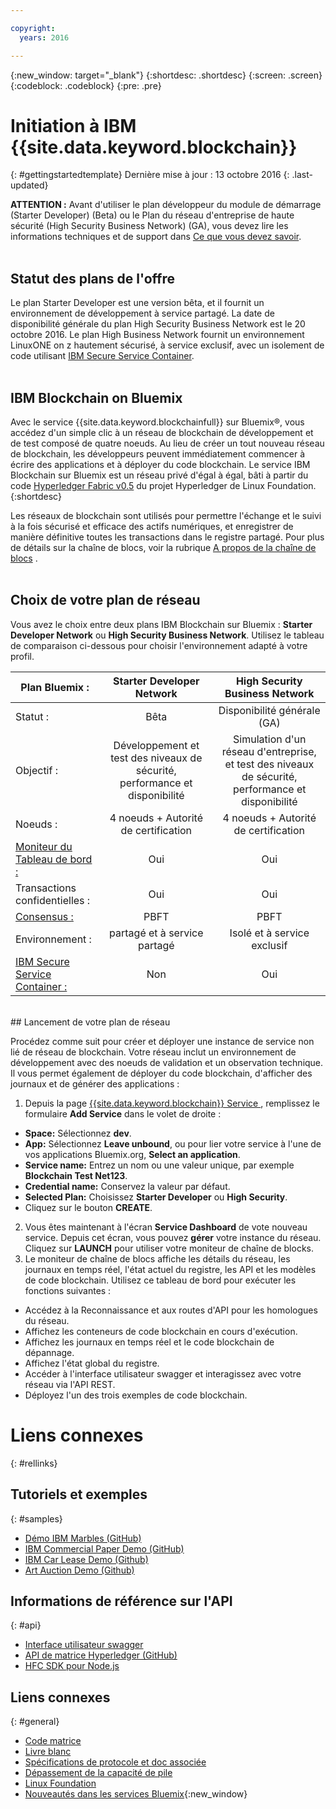```yaml
---

copyright:
  years: 2016

---
```


{:new_window: target="_blank"}
{:shortdesc: .shortdesc}
{:screen: .screen}
{:codeblock: .codeblock}
{:pre: .pre}

# Initiation à IBM {{site.data.keyword.blockchain}}
{: #gettingstartedtemplate}
Dernière mise à jour : 13 octobre 2016
{: .last-updated}

**ATTENTION :** Avant d'utiliser le plan développeur du module de démarrage (Starter Developer) (Beta) ou le Plan du réseau d'entreprise de haute sécurité (High Security Business Network) (GA), vous devez lire les informations techniques et de support dans [Ce que vous devez savoir](needtoknow.html).
<br><br>

## Statut des plans de l'offre

Le plan Starter Developer est une version bêta, et il fournit un environnement de développement à service partagé. La date de disponibilité générale du plan High Security Business Network est le 20 octobre 2016. Le plan High Business Network fournit un environnement LinuxONE on z hautement sécurisé, à service exclusif, avec un isolement de code utilisant [IBM Secure Service Container](etn_ssc.html).
<br><br>

## IBM Blockchain on Bluemix

Avec le service {{site.data.keyword.blockchainfull}} sur Bluemix&reg;, vous accédez d'un simple clic à un réseau de blockchain de développement et de test composé de quatre noeuds. Au lieu de créer un tout nouveau réseau de blockchain, les développeurs peuvent immédiatement commencer à écrire des applications et à déployer du code blockchain. Le service IBM Blockchain sur Bluemix est un réseau privé d'égal à égal, bâti à partir du code [Hyperledger Fabric v0.5](https://github.com/hyperledger-archives/fabric/tree/v0.5-developer-preview) du projet Hyperledger de Linux Foundation.
{:shortdesc}

Les réseaux de blockchain sont utilisés pour permettre l'échange et le suivi à la fois sécurisé et efficace des actifs numériques, et enregistrer de manière définitive toutes les transactions dans le registre partagé. Pour plus de détails sur la chaîne de blocs, voir la rubrique [A propos de la chaîne de blocs](ibmblockchain_overview.html) .
<br><br>

## Choix de votre plan de réseau

Vous avez le choix entre deux plans IBM Blockchain sur Bluemix : **Starter Developer Network** ou **High Security Business Network**. Utilisez le tableau de comparaison ci-dessous pour choisir l'environnement adapté à votre profil.

<!-- Commenting our for move to GA status jh 10/07/16
![](images/red_alert.png)  **The High Security Business Network** plan is a limited Beta offering; to select this plan, you must first request preapproval at [IBM Blockchain on IBM Bluemix](http://www-stage.watson.ibm.com/files/blockchain/bluemix.html). -->

| Plan Bluemix :      | Starter Developer Network       | High Security Business Network
| ------------------------- |:--------------------------:|:-----:|
| Statut :    | Bêta      | Disponibilité générale (GA) |
| Objectif :  |  Développement et test des niveaux de sécurité, performance et disponibilité |  Simulation d'un réseau d'entreprise, et test des niveaux de sécurité, performance et disponibilité |
| Noeuds :    | 4 noeuds + Autorité de certification     | 4 noeuds + Autorité de certification |
| [Moniteur du Tableau de bord :](ibmblockchainmonitor.html) | Oui | Oui |
| Transactions confidentielles : | Oui | Oui |
| [Consensus :](etn_pbft.html) | PBFT | PBFT |
| Environnement :     | partagé et à service partagé | Isolé et à service exclusif |
| [IBM Secure Service Container :](etn_ssc.html) | Non | Oui |

<br>
## Lancement de votre plan de réseau

Procédez comme suit pour créer et déployer une instance de
service non lié de réseau de blockchain.  Votre réseau inclut un environnement de développement avec des noeuds de validation et un observation technique. Il vous permet également de déployer du code blockchain, d'afficher des journaux et de générer des applications :

1. Depuis la page [{{site.data.keyword.blockchain}} Service ](https://console.ng.bluemix.net/catalog/services/blockchain/), remplissez le formulaire **Add Service** dans le volet de droite :
  - **Space:** Sélectionnez **dev**.
  - **App:** Sélectionnez **Leave unbound**, ou pour lier votre service à l'une de vos applications Bluemix.org, **Select an application**.
  - **Service name:** Entrez un nom ou une valeur unique, par exemple **Blockchain Test Net123**.
  - **Credential name:** Conservez la valeur par défaut.
  - **Selected Plan:** Choisissez **Starter Developer** ou **High Security**.
  - Cliquez sur le bouton **CREATE**.
2.  Vous êtes maintenant à l'écran **Service Dashboard** de vote nouveau service. Depuis cet écran, vous pouvez **gérer** votre instance du réseau. Cliquez sur **LAUNCH** pour utiliser votre moniteur de chaîne de blocks.
3.  Le moniteur de chaîne de blocs affiche les détails du réseau, les journaux en temps réel, l'état actuel du registre, les API et les modèles de code blockchain. Utilisez ce tableau de bord pour exécuter les fonctions suivantes :
  - Accédez à la Reconnaissance et aux routes d'API pour les homologues du réseau.
  - Affichez les conteneurs de code blockchain en cours d'exécution.
  - Affichez les journaux en temps réel et le code blockchain de dépannage.
  - Affichez l'état global du registre.
  - Accéder à l'interface utilisateur swagger et interagissez avec votre réseau via l'API REST.
  - Déployez l'un des trois exemples de code blockchain.


# Liens connexes
{: #rellinks}
## Tutoriels et exemples
{: #samples}
* [Démo IBM Marbles (GitHub)](https://github.com/IBM-Blockchain/marbles)
* [IBM Commercial Paper Demo (GitHub)](https://github.com/IBM-Blockchain/cp-web#readme)
* [IBM Car Lease Demo (Github)](https://github.com/IBM-Blockchain/car-lease-demo/blob/master/README.md)
* [Art Auction Demo (Github)](https://github.com/ITPeople-Blockchain/auction)

## Informations de référence sur l'API
{: #api}
* [Interface utilisateur swagger](https://obc-service-broker-staging.stage1.mybluemix.net/swagger)
* [API de matrice Hyperledger (GitHub)](https://github.com/hyperledger/fabric/tree/master/docs/API)
* [HFC SDK pour Node.js](https://github.com/hyperledger/fabric/tree/master/sdk/node)

## Liens connexes
{: #general}
* [Code matrice](https://github.com/hyperledger/fabric)
* [Livre blanc](https://github.com/hyperledger/hyperledger/wiki/Whitepaper-WG)
* [Spécifications de protocole et doc associée](https://github.com/hyperledger/fabric/tree/master/docs)
* [Dépassement de la capacité de pile](http://stackoverflow.com/questions/tagged/hyperledger)
* [Linux Foundation](https://www.hyperledger.org/)
* [Nouveautés dans les services Bluemix](http://www.ng.bluemix.net/docs/whatsnew/index.html#services_category){:new_window}


<!--
[Bluemix Pricing Sheet](https://console.ng.bluemix.net/pricing/)
[IBM Bluemix Prerequisites](https://developer.ibm.com/bluemix/support/#prereqs) -->
